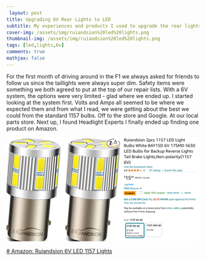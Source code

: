 ```yaml
---
 layout: post  
title: Upgrading 6V Rear Lights to LED
subtitle: My experiences and products I used to upgrade the rear lights to LED
cover-img: /assets/img/ruiandsion%20led%20lights.png
thumbnail-img: /assets/img/ruiandsion%20led%20lights.png
tags: [led,lights,6v]  
comments: true  
mathjax: false
---
```

For the first month of driving around in the F1 we always asked for friends to follow us since the taillights were always super dim.  Safety items were something we both agreed to put at the top of our repair lists.
With a 6V system, the options were very limited - glad where we ended up.
I started looking at the system first.  Volts and Amps all seemed to be where we expected them and from what I read, we were getting about the best we could from the standard 1157 bulbs.
Off to the store and Google.
At our local parts store.
Next up, I found Headlight Experts
I finally ended up finding one product on Amazon.

![Ruiandsion 6V LED 1157 Lights](/assets/img/ruiandsion%20led%20lights.png)

[# Amazon: Ruiandsion 6V LED 1157 Lights](https://www.amazon.com/dp/B079HSFXP4?ref=ppx_yo2ov_dt_b_fed_asin_title&th=1)

<!--stackedit_data:
eyJoaXN0b3J5IjpbLTc5NDA4ODcwMiwzNzQxOTg4MzNdfQ==
-->